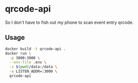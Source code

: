 # qrcode-api

So I don't have to fish out my phone to scan event entry qrcode.


## Usage

```bash
docker build -t qrcode-api .
docker run \
  -p 3000:3000 \
  --env-file .env \
  -v $(pwd)/data:/data \
  -e LISTEN_ADDR=:3000 \
  qrcode-api
```
